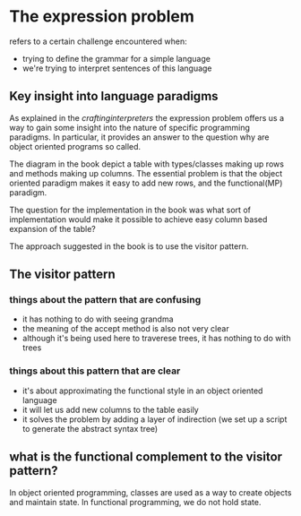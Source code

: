 # The expression problem

refers to a certain challenge encountered when:
+ trying to define the grammar for a simple language
+ we're trying to interpret sentences of this language


## Key insight into language paradigms

As explained in the *craftinginterpreters* the expression problem offers us a
way to gain some insight into the nature of specific programming paradigms. In
particular, it provides an answer to the question why are object oriented
programs so called. 

The diagram in the book depict a table with types/classes making up rows and
methods making up columns. The essential problem is that the object oriented
paradigm makes it easy to add new rows, and the functional(MP) paradigm. 

The question for the implementation in the book was what sort of implementation
would make it possible to achieve easy column based expansion of the table?

The approach suggested in the book is to use the visitor pattern. 


## The visitor pattern

### things about the pattern that are confusing
+ it has nothing to do with seeing grandma
+ the meaning of the accept method is also not very clear
+ although it's being used here to traverese trees, it has nothing to do with
  trees

### things about this pattern that are clear
+ it's about approximating the functional style in an object oriented language
+ it will let us add new columns to the table easily
+ it solves the problem by adding a layer of indirection (we set up a script to
  generate the abstract syntax tree)



## what is the functional complement to the visitor pattern?


In object oriented programming, classes are used as a way to create objects and
maintain state. In functional programming, we do not hold state. 


